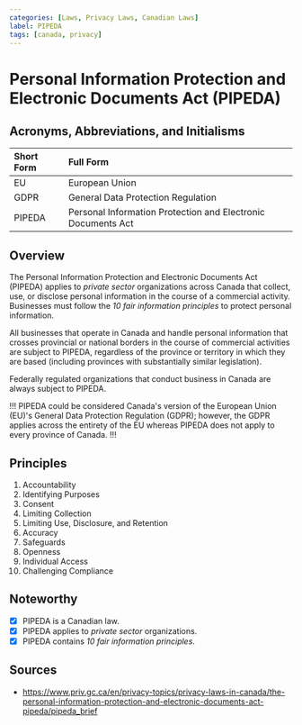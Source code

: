```yaml
---
categories: [Laws, Privacy Laws, Canadian Laws]
label: PIPEDA
tags: [canada, privacy]
---
```


# Personal Information Protection and Electronic Documents Act (PIPEDA)

## Acronyms, Abbreviations, and Initialisms

Short Form | Full Form
:--- | :---
EU | European Union
GDPR | General Data Protection Regulation
PIPEDA | Personal Information Protection and Electronic Documents Act

## Overview

The Personal Information Protection and Electronic Documents Act (PIPEDA) applies to *private sector* organizations across Canada that collect, use, or disclose personal information in the course of a commercial activity. Businesses must follow the *10 fair information principles* to protect personal information.

All businesses that operate in Canada and handle personal information that crosses provincial or national borders in the course of commercial activities are subject to PIPEDA, regardless of the province or territory in which they are based (including provinces with substantially similar legislation).

Federally regulated organizations that conduct business in Canada are always subject to PIPEDA.

!!!
PIPEDA could be considered Canada's version of the European Union (EU)'s General Data Protection Regulation (GDPR); however, the GDPR applies across the entirety of the EU whereas PIPEDA does not apply to every province of Canada.
!!!

## Principles

1. Accountability
2. Identifying Purposes
3. Consent
4. Limiting Collection
5. Limiting Use, Disclosure, and Retention
6. Accuracy
7. Safeguards
8. Openness
9. Individual Access
10. Challenging Compliance

## Noteworthy

- [x] PIPEDA is a Canadian law.
- [x] PIPEDA applies to *private sector* organizations.
- [x] PIPEDA contains *10 fair information principles*.

## Sources

- https://www.priv.gc.ca/en/privacy-topics/privacy-laws-in-canada/the-personal-information-protection-and-electronic-documents-act-pipeda/pipeda_brief